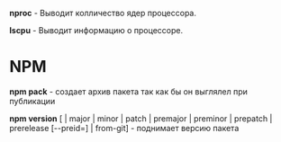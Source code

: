 **nproc** - Выводит колличество ядер процессора.

**lscpu** - Выводит информацию о процессоре.

# NPM

**npm pack** - создает архив пакета так как бы он выглялел при публикации

**npm version** [<newversion> | major | minor | patch | premajor | preminor | prepatch | prerelease [--preid=<prerelease-id>] | from-git] - поднимает версию пакета
